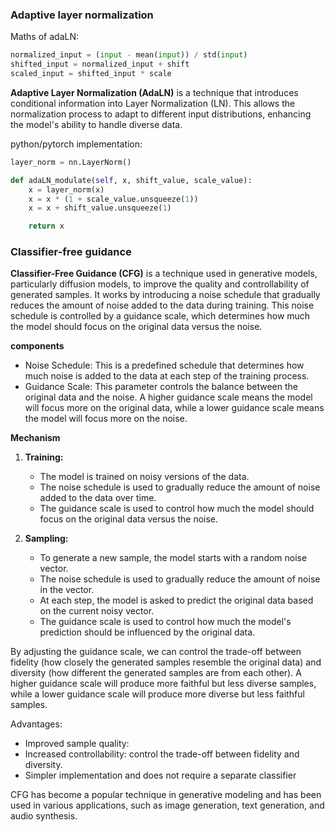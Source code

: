 ### Adaptive layer normalization

Maths of adaLN:
```python
normalized_input = (input - mean(input)) / std(input)
shifted_input = normalized_input + shift
scaled_input = shifted_input * scale
```

**Adaptive Layer Normalization (AdaLN)** is a technique that introduces conditional information into Layer Normalization (LN).
This allows the normalization process to adapt to different input distributions, enhancing the model's ability to handle diverse data.

python/pytorch implementation:
```python
layer_norm = nn.LayerNorm()

def adaLN_modulate(self, x, shift_value, scale_value):
    x = layer_norm(x)
    x = x * (1 + scale_value.unsqueeze(1))
    x = x + shift_value.unsqueeze(1)

    return x
```
### Classifier-free guidance
**Classifier-Free Guidance (CFG)** is a technique used in generative models, particularly diffusion models, to improve the quality and controllability of generated samples. It works by introducing a noise schedule that gradually reduces the amount of noise added to the data during training. This noise schedule is controlled by a guidance scale, which determines how much the model should focus on the original data versus the noise.

**components**
- Noise Schedule: This is a predefined schedule that determines how much noise is added to the data at each step of the training process.
- Guidance Scale: This parameter controls the balance between the original data and the noise. A higher guidance scale means the model will focus more on the original data, while a lower guidance scale means the model will focus more on the noise.

**Mechanism**

1. **Training:**
   - The model is trained on noisy versions of the data.
   - The noise schedule is used to gradually reduce the amount of noise added to the data over time.
   - The guidance scale is used to control how much the model should focus on the original data versus the noise.

2. **Sampling:**
   - To generate a new sample, the model starts with a random noise vector.
   - The noise schedule is used to gradually reduce the amount of noise in the vector.
   - At each step, the model is asked to predict the original data based on the current noisy vector.
   - The guidance scale is used to control how much the model's prediction should be influenced by the original data.

By adjusting the guidance scale, we can control the trade-off between fidelity (how closely the generated samples resemble the original data) and diversity (how different the generated samples are from each other). A higher guidance scale will produce more faithful but less diverse samples, while a lower guidance scale will produce more diverse but less faithful samples.

Advantages:
- Improved sample quality:
- Increased controllability: control the trade-off between fidelity and diversity.
- Simpler implementation and does not require a separate classifier

CFG has become a popular technique in generative modeling and has been used in various applications, such as image generation, text generation, and audio synthesis.
